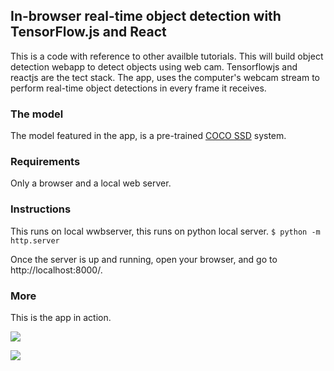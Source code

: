 ## In-browser real-time object detection with TensorFlow.js and React

This is a code with reference to other availble tutorials.
This will build object detection webapp to detect objects using web cam. Tensorflowjs and reactjs are the tect stack.
The app, uses the computer's webcam stream to perform real-time object detections in every frame it receives.

### The model

The model featured in the app, is a pre-trained [COCO SSD](https://github.com/tensorflow/tfjs-models/tree/master/coco-ssd) system.

### Requirements

Only a browser and a local web server.

### Instructions

This runs on local wwbserver, this runs on python local server.
`$ python -m http.server`

Once the server is up and running, open your browser, and go to http://localhost:8000/.

### More

This is the app in action.

![](gif/1.gif)

![](gif/2.gif)
